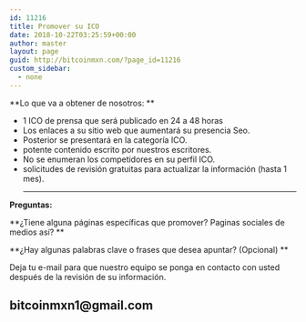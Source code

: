 ```yaml
---
id: 11216
title: Promover su ICO
date: 2018-10-22T03:25:59+00:00
author: master
layout: page
guid: http://bitcoinmxn.com/?page_id=11216
custom_sidebar:
  - none
---
```

**Lo que va a obtener de nosotros: **

  * 1 ICO de prensa que será publicado en 24 a 48 horas
  * Los enlaces a su sitio web que aumentará su presencia Seo.
  * Posterior se presentará en la categoría ICO.
  * potente contenido escrito por nuestros escritores.
  * No se enumeran los competidores en su perfil ICO.
  * solicitudes de revisión gratuitas para actualizar la información (hasta 1 mes).  
    ****

**Preguntas:**

**¿Tiene alguna páginas específicas que promover? Paginas sociales de medios así? **

**¿Hay algunas palabras clave o frases que desea apuntar? (Opcional) **

Deja tu e-mail para que nuestro equipo se ponga en contacto con usted después de la revisión de su información.

<h2>bitcoinmxn1@gmail.com</h2>
